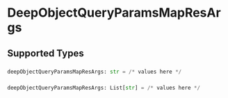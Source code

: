 # DeepObjectQueryParamsMapResArgs


## Supported Types

### 

```python
deepObjectQueryParamsMapResArgs: str = /* values here */
```

### 

```python
deepObjectQueryParamsMapResArgs: List[str] = /* values here */
```

